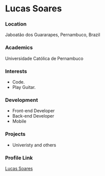 # Lucas Soares

### Location

Jaboatão dos Guararapes, Pernambuco, Brazil

### Academics

Universidade Católica de Pernambuco

### Interests

- Code.
- Play Guitar.

### Development

- Front-end Developer
- Back-end Developer
- Mobile 

### Projects

- Univeristy and others

### Profile Link

[Lucas Soares](https://github.com/fbsoares-lu)